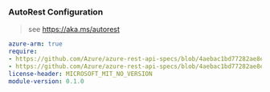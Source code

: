 ### AutoRest Configuration

> see https://aka.ms/autorest

``` yaml
azure-arm: true
require:
- https://github.com/Azure/azure-rest-api-specs/blob/4aebac1bd77282ae8efe3dd2886e864537d31762/specification/resourcehealth/resource-manager/readme.md
- https://github.com/Azure/azure-rest-api-specs/blob/4aebac1bd77282ae8efe3dd2886e864537d31762/specification/resourcehealth/resource-manager/readme.go.md
license-header: MICROSOFT_MIT_NO_VERSION
module-version: 0.1.0
```